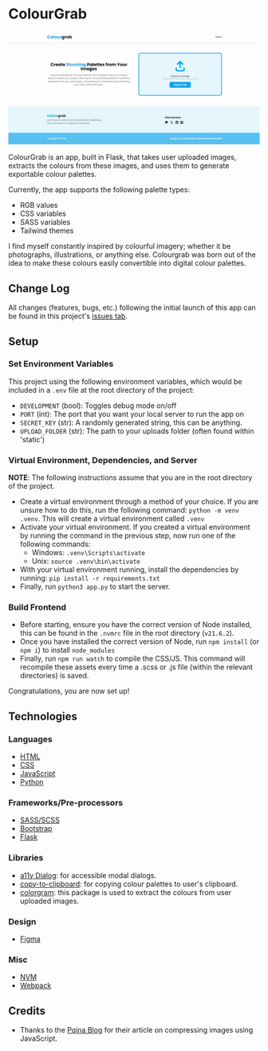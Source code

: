 # ColourGrab

![ColourGrab Cover Image](./docs/colourgrab-cover-image.gif)

ColourGrab is an app, built in Flask, that takes user uploaded images, extracts the colours from these images, and uses them to generate exportable colour palettes.

Currently, the app supports the following palette types:
- RGB values
- CSS variables
- SASS variables
- Tailwind themes

I find myself constantly inspired by colourful imagery; whether it be photographs, illustrations, or anything else. Colourgrab was born out of the idea to make these colours easily convertible into digital colour palettes.

## Change Log
All changes (features, bugs, etc.) following the initial launch of this app can be found in this project's [issues tab](https://github.com/SamuelJForrest/colourgrab-v2/issues).

## Setup
### Set Environment Variables
This project using the following environment variables, which would be included in a `.env` file at the root directory of the project:
- `DEVELOPMENT` (bool): Toggles debug mode on/off
- `PORT` (int): The port that you want your local server to run the app on
- `SECRET_KEY` (str): A randomly generated string, this can be anything.
- `UPLOAD_FOLDER` (str): The path to your uploads folder (often found within 'static')

### Virtual Environment, Dependencies, and Server
**NOTE**: The following instructions assume that you are in the root directory of the project.
- Create a virtual environment through a method of your choice. If you are unsure how to do this, run the following command: `python -m venv .venv`. This will create a virtual environment called `.venv`
- Activate your virtual environment. If you created a virtual environment by running the command in the previous step, now run one of the following commands:
    - Windows: `.venv\Scripts\activate`
    - Unix: `source .venv\bin\activate`
- With your virtual environment running, install the dependencies by running: `pip install -r requirements.txt`
- Finally, run `python3 app.py` to start the server.

### Build Frontend
- Before starting, ensure you have the correct version of Node installed, this can be found in the `.nvmrc` file in the root directory (`v21.6.2`).
- Once you have installed the correct version of Node, run `npm install` (or `npm i`) to install `node_modules`
- Finally, run `npm run watch` to compile the CSS/JS. This command will recompile these assets every time a .scss or .js file (within the relevant directories) is saved.

Congratulations, you are now set up!

## Technologies

### Languages
- [HTML](https://developer.mozilla.org/en-US/docs/Web/HTML)
- [CSS](https://developer.mozilla.org/en-US/docs/Web/CSS)
- [JavaScript](https://developer.mozilla.org/en-US/docs/Learn/JavaScript)
- [Python](https://www.python.org/)

### Frameworks/Pre-processors
- [SASS/SCSS](https://sass-lang.com/)
- [Bootstrap](https://getbootstrap.com/)
- [Flask](https://flask.palletsprojects.com/en/3.0.x/)

### Libraries
- [a11y Dialog](https://a11y-dialog.netlify.app/): for accessible modal dialogs.
- [copy-to-clipboard](https://www.npmjs.com/package/copy-to-clipboard): for copying colour palettes to user's clipboard.
- [colorgram](https://pypi.org/project/colorgram.py/): this package is used to extract the colours from user uploaded images.

### Design
- [Figma](https://figma.com)

### Misc
- [NVM](https://github.com/nvm-sh/nvm)
- [Webpack](https://webpack.js.org/)

## Credits
- Thanks to the [Pqina Blog](https://pqina.nl/blog/compress-image-before-upload/#saving-the-compressed-image-back-to-the-file-input) for their article on compressing images using JavaScript.